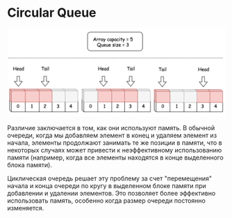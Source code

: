 # Circular Queue

<img src="./circular_queue.png"></br>

Различие заключается в том, как они используют память. В обычной очереди, когда
мы добавляем элемент в конец и удаляем элемент из начала, элементы продолжают занимать
те же позиции в памяти, что в некоторых случаях может привести к неэффективному
использованию памяти (например, когда все элементы находятся в конце выделенного
блока памяти).

Циклическая очередь решает эту проблему за счет "перемещения" начала и конца очереди
по кругу в выделенном блоке памяти при добавлении и удалении элементов. Это позволяет
более эффективно использовать память, особенно когда размер очереди постоянно изменяется.
